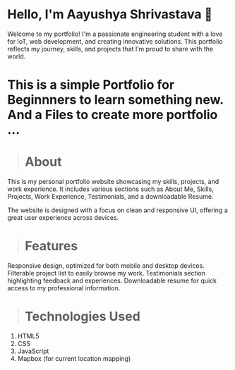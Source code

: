 # Hello, I'm Aayushya Shrivastava 👋
Welcome to my portfolio! I'm a passionate engineering student with a love for IoT, web development, and creating innovative solutions. This portfolio reflects my journey, skills, and projects that I’m proud to share with the world.

# This is  a simple Portfolio for Beginnners to learn something new. And a Files to create more portfolio ...

> # About
This is my personal portfolio website showcasing my skills, projects, and work experience. It includes various sections such as About Me, Skills, Projects, Work Experience, Testimonials, and a downloadable Resume.

The website is designed with a focus on clean and responsive UI, offering a great user experience across devices.

> # Features
Responsive design, optimized for both mobile and desktop devices.
Filterable project list to easily browse my work.
Testimonials section highlighting feedback and experiences.
Downloadable resume for quick access to my professional information.
> #  Technologies Used
01. HTML5 
02. CSS
03. JavaScript
04. Mapbox (for current location mapping)
